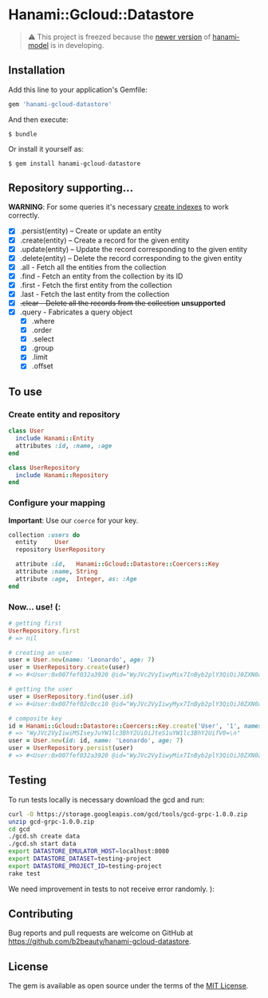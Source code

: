 # Hanami::Gcloud::Datastore

> :warning: This project is freezed because the [newer version](https://gitter.im/hanami/chat?at=573f173008a18f700b8220f9) of [hanami-model](https://github.com/hanami/model) is in developing. 

## Installation

Add this line to your application's Gemfile:

```ruby
gem 'hanami-gcloud-datastore'
```

And then execute:

    $ bundle

Or install it yourself as:

    $ gem install hanami-gcloud-datastore

## Repository supporting...

**WARNING**: For some queries it's necessary [create indexes](https://cloud.google.com/datastore/docs/concepts/indexes#index_configuration) to work correctly.

- [x] .persist(entity) – Create or update an entity
- [x] .create(entity) – Create a record for the given entity
- [x] .update(entity) – Update the record corresponding to the given entity
- [x] .delete(entity) – Delete the record corresponding to the given entity
- [x] .all - Fetch all the entities from the collection
- [x] .find - Fetch an entity from the collection by its ID
- [x] .first - Fetch the first entity from the collection
- [x] .last - Fetch the last entity from the collection
- [x] ~~.clear - Delete all the records from the collection~~ **unsupported**
- [x] .query - Fabricates a query object
  - [x] .where
  - [x] .order
  - [x] .select
  - [x] .group
  - [x] .limit
  - [x] .offset

## To use

### Create entity and repository

```ruby
class User
  include Hanami::Entity
  attributes :id, :name, :age
end

class UserRepository
  include Hanami::Repository
end
```

### Configure your mapping

**Important**: Use our `coerce` for your key.

```ruby
collection :users do
  entity     User
  repository UserRepository

  attribute :id,   Hanami::Gcloud::Datastore::Coercers::Key
  attribute :name, String
  attribute :age,  Integer, as: :Age
end
```

### Now... use! (:

```ruby
# getting first
UserRepository.first
# => nil

# creating an user
user = User.new(name: 'Leonardo', age: 7)
user = UserRepository.create(user)
# => #<User:0x007fef032a3920 @id="WyJVc2VyIiwyMix7InByb2plY3QiOiJ0ZXN0aW5nLXByb2plY3QifV0=\n" @name="Leonardo" @age=7>

# getting the user
user = UserRepository.find(user.id)
# => #<User:0x007fef02c0cc10 @id="WyJVc2VyIiwyMyx7InByb2plY3QiOiJ0ZXN0aW5nLXByb2plY3QifV0=\n" @name="Leonardo" @age=7>

# composite key
id = Hanami::Gcloud::Datastore::Coercers::Key.create('User', '1', namespace: 'my-namespace')
# => "WyJVc2VyIiwiMSIseyJuYW1lc3BhY2UiOiJteS1uYW1lc3BhY2UifV0=\n"
user = User.new(id: id, name: 'Leonardo', age: 7)
user = UserRepository.persist(user)
# => #<User:0x007fef032a3920 @id="WyJVc2VyIiwyMix7InByb2plY3QiOiJ0ZXN0aW5nLXByb2plY3QifV0=\n" @name="Leonardo" @age=7>
```

## Testing

To run tests locally is necessary download the gcd and run:

```bash
curl -O https://storage.googleapis.com/gcd/tools/gcd-grpc-1.0.0.zip
unzip gcd-grpc-1.0.0.zip
cd gcd
./gcd.sh create data
./gcd.sh start data
export DATASTORE_EMULATOR_HOST=localhost:8080
export DATASTORE_DATASET=testing-project
export DATASTORE_PROJECT_ID=testing-project
rake test
```

We need improvement in tests to not receive error randomly. ):

## Contributing

Bug reports and pull requests are welcome on GitHub at https://github.com/b2beauty/hanami-gcloud-datastore.

## License

The gem is available as open source under the terms of the [MIT License](http://opensource.org/licenses/MIT).

